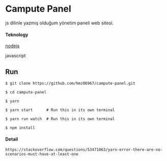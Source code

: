# Campute Panel

js dilinle yazmış olduğum yönetim paneli web sitesi.

#### Teknology
  [nodejs](https://nodejs.org/)
  
  javascript

## Run

`$ git clone https://github.com/hmz06967/campute-panel.git`

`$ cd campute-panel`

`$ yarn`

`$ yarn start      # Run this in its own terminal`

`$ yarn run watch  # Run this in its own terminal`

`$ npm install`

#### Detail

	https://stackoverflow.com/questions/53471063/yarn-error-there-are-no-scenarios-must-have-at-least-one
